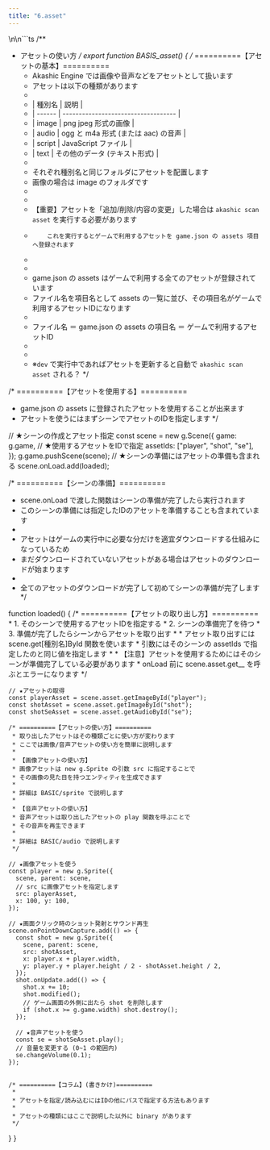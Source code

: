 ```yaml
---
title: "6.asset"
---
```

\n\n```ts
/**
 * アセットの使い方
 */
export function BASIS_asset() {
  /* ==========【アセットの基本】==========
   * Akashic Engine では画像や音声などをアセットとして扱います
   * アセットは以下の種類があります 
   * 
   * | 種別名 | 説明                                |
   * | ------ | ----------------------------------- |
   * | image  | png jpeg 形式の画像                 |
   * | audio  | ogg と m4a 形式 (または aac) の音声 |
   * | script | JavaScript ファイル                 |
   * | text   | その他のデータ (テキスト形式)       |
   * 
   * それぞれ種別名と同じフォルダにアセットを配置します
   * 画像の場合は image のフォルダです
   * 
   * 
   * 【重要】アセットを「追加/削除/内容の変更」した場合は `akashic scan asset` を実行する必要があります
   *         これを実行するとゲームで利用するアセットを game.json の assets 項目へ登録されます
   * 
   * 
   * game.json の assets はゲームで利用する全てのアセットが登録されています
   * ファイル名を項目名として assets の一覧に並び、その項目名がゲームで利用するアセットIDになります
   * 
   * ファイル名 ＝ game.json の assets の項目名 ＝ ゲームで利用するアセットID
   * 
   * 
   * ※`dev` で実行中であればアセットを更新すると自動で `akashic scan asset` される？
   */


  /* ==========【アセットを使用する】==========
   * game.json の assets に登録されたアセットを使用することが出来ます
   * アセットを使うにはまずシーンでアセットのIDを指定します
   */

  // ★シーンの作成とアセット指定
  const scene = new g.Scene({
    game: g.game,
    // ★使用するアセットをIDで指定
    assetIds: ["player", "shot", "se"],
  });
  g.game.pushScene(scene);
  // ★シーンの準備にはアセットの準備も含まれる
  scene.onLoad.add(loaded);

  /* ==========【シーンの準備】==========
   * scene.onLoad で渡した関数はシーンの準備が完了したら実行されます
   * このシーンの準備には指定したIDのアセットを準備することも含まれています
   * 
   * アセットはゲームの実行中に必要な分だけを適宜ダウンロードする仕組みになっているため
   * まだダウンロードされていないアセットがある場合はアセットのダウンロードが始まります
   * 
   * 全てのアセットのダウンロードが完了して初めてシーンの準備が完了します
   */

  function loaded() {
    /* ==========【アセットの取り出し方】==========
     * 1. そのシーンで使用するアセットIDを指定する
     * 2. シーンの準備完了を待つ
     * 3. 準備が完了したらシーンからアセットを取り出す
     * 
     * アセット取り出すには scene.get[種別名]ById 関数を使います
     * 引数にはそのシーンの assetIds で指定したのと同じ値を指定します
     * 
     * 【注意】アセットを使用するためにはそのシーンが準備完了している必要があります
     *         onLoad 前に scene.asset.get__ を呼ぶとエラーになります
     */

    // ★アセットの取得
    const playerAsset = scene.asset.getImageById("player");
    const shotAsset = scene.asset.getImageById("shot");
    const shotSeAsset = scene.asset.getAudioById("se");

    /* ==========【アセットの使い方】==========
     * 取り出したアセットはその種類ごとに使い方が変わります
     * ここでは画像/音声アセットの使い方を簡単に説明します
     * 
     * 【画像アセットの使い方】
     * 画像アセットは new g.Sprite の引数 src に指定することで
     * その画像の見た目を持つエンティティを生成できます
     * 
     * 詳細は BASIC/sprite で説明します
     * 
     * 【音声アセットの使い方】
     * 音声アセットは取り出したアセットの play 関数を呼ぶことで
     * その音声を再生できます
     * 
     * 詳細は BASIC/audio で説明します
     */

    // ★画像アセットを使う
    const player = new g.Sprite({
      scene, parent: scene,
      // src に画像アセットを指定します
      src: playerAsset,
      x: 100, y: 100,
    });

    // ★画面クリック時のショット発射とサウンド再生
    scene.onPointDownCapture.add(() => {
      const shot = new g.Sprite({
        scene, parent: scene,
        src: shotAsset,
        x: player.x + player.width,
        y: player.y + player.height / 2 - shotAsset.height / 2,
      });
      shot.onUpdate.add(() => {
        shot.x += 10;
        shot.modified();
        // ゲーム画面の外側に出たら shot を削除します
        if (shot.x >= g.game.width) shot.destroy();
      });

      // ★音声アセットを使う
      const se = shotSeAsset.play();
      // 音量を変更する (0~1 の範囲内)
      se.changeVolume(0.1);
    });


    /* ==========【コラム】(書きかけ)==========
     * 
     * アセットを指定/読み込むにはIDの他にパスで指定する方法もあります
     * 
     * アセットの種類にはここで説明した以外に binary があります
     */
  }
}
```
